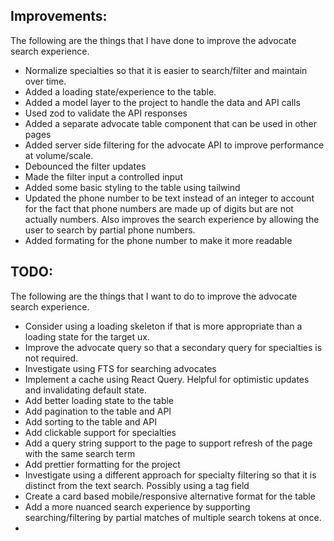 ## Improvements: 
The following are the things that I have done to improve the advocate search experience.

-  Normalize specialties so that it is easier to search/filter and maintain over time.
-  Added a loading state/experience to the table.
-  Added a model layer to the project to handle the data and API calls
-  Used zod to validate the API responses
-  Added a separate advocate table component that can be used in other pages
-  Added server side filtering for the advocate API to improve performance at volume/scale.
-  Debounced the filter updates
-  Made the filter input a controlled input
-  Added some basic styling to the table using tailwind
-  Updated the phone number to be text instead of an integer to account for the fact that phone numbers are made up of digits but are not actually numbers. Also improves the search experience by allowing the user to search by partial phone numbers.
-  Added formating for the phone number to make it more readable


## TODO: 
The following are the things that I want to do to improve the advocate search experience.

-  Consider using a loading skeleton if that is more appropriate than a loading state for the target ux.
-  Improve the advocate query  so that a secondary query for specialties is not required.
-  Investigate using FTS for searching advocates
-  Implement a cache using React Query. Helpful for optimistic updates and invalidating default state.
-  Add better loading state to the table
-  Add pagination to the table and API
-  Add sorting to the table and API
-  Add clickable support for specialties
-  Add a query string support to the page to support refresh of the page with the same search term
-  Add prettier formatting for the project
-  Investigate using a different approach for specialty filtering so that it is distinct from the text search. Possibly using a tag field
-  Create a card based mobile/responsive alternative format for the table
-  Add a more nuanced search experience by supporting searching/filtering by partial matches of multiple search tokens at once. 
- 

